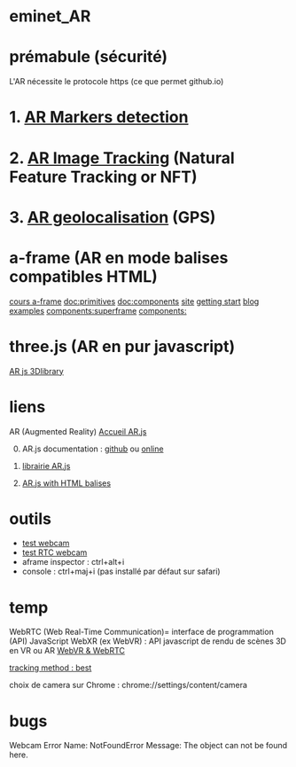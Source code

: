 # eminet_AR

# prémabule (sécurité)
L'AR nécessite le protocole https (ce que permet github.io)

# 1. [AR Markers detection](https://github.com/eminet666/eminet_AR/tree/master/1_AR_markers)
# 2. [AR Image Tracking](https://github.com/eminet666/eminet_AR/tree/master/2_AR_image_tracking) (Natural Feature Tracking or NFT)
# 3. [AR geolocalisation](https://github.com/eminet666/eminet_AR/tree/master/3_AR_geo) (GPS)

# a-frame (AR en mode balises compatibles HTML)
[cours a-frame](https://aframe-course.glitch.me/index.html)
[doc:primitives](https://github.com/aframevr/aframe/tree/master/docs/primitives)
[doc:components](https://github.com/aframevr/aframe/tree/master/docs/components)
[site](https://aframe.io/)
[getting start](https://aframe.io/docs/1.0.0/introduction/)
[blog examples](https://aframe.io/blog/)
[components:superframe](https://github.com/supermedium/superframe)
[components:](https://www.npmjs.com/search?q=keywords:aframe&page=1&ranking=optimal)

# three.js (AR en pur javascript)
[AR js 3Dlibrary](https://threejs.org/)

# liens

AR (Augmented Reality)
[Accueil AR.js](https://github.com/AR-js-org)

0. AR.js documentation :
[github](https://github.com/AR-js-org/AR.js-Docs) ou
[online](https://ar-js-org.github.io/AR.js-Docs/)

1. [librairie AR.js](https://github.com/AR-js-org/AR.js)
2. [AR.js with HTML balises](https://github.com/AR-js-org/aframe)

# outils
- [test webcam](https://fr.webcamtests.com/)
- [test RTC webcam](https://test.webrtc.org/)
- aframe inspector : ctrl+alt+i
- console : ctrl+maj+i (pas installé par défaut sur safari)

# temp
WebRTC (Web Real-Time Communication)= interface de programmation (API) JavaScript
WebXR (ex WebVR) : API javascript de rendu de scènes 3D en VR ou AR
[WebVR & WebRTC](https://webrtchacks.com/webrtc-meets-webvr/)

[tracking method : best](https://medium.com/arjs/ar-js-supports-tango-on-a-frame-too-2c098de4df34)

choix de camera sur Chrome : chrome://settings/content/camera

# bugs
Webcam Error
Name: NotFoundError
Message: The object can not be found here.
